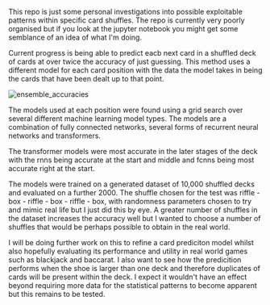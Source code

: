 This repo is just some personal investigations into possible exploitable patterns within specific card shuffles.
The repo is currently very poorly organised but if you look at the jupyter notebook you might get some semblance of an idea of what I'm doing.

Current progress is being able to predict eacb next card in a shuffled deck of cards at over twice the accuracy of just guessing.
This method uses a different model for each card position with the data the model takes in being the cards that have been dealt up to that point.

![ensemble_accuracies](https://github.com/user-attachments/assets/0e4c9060-a0f0-41f7-84ec-09ca54b30051)

The models used at each position were found using a grid search over several different machine learning model types. 
The models are a combination of fully connected networks, several forms of recurrent neural networks and transformers.

The transformer models were most accurate in the later stages of the deck with the rnns being accurate at the start and middle and fcnns being most accurate right at the start.

The models were trained on a generated dataset of 10,000 shuffled decks and evaluated on a further 2000.
The shuffle chosen for the test was riffle - box - riffle - box - riffle - box, with randomness parameters chosen to try and mimic real life but I just did this by eye.
A greater number of shuffles in the dataset increases the accuracy well but I wanted to choose a number of shuffles that would be perhaps possible to obtain in the real world.

I will be doing further work on this to refine a card prediciton model whilst also hopefully evaluating its performance and utility in real world games such as blackjack and baccarat.
I also want to see how the predicition performs when the shoe is larger than one deck and therefore duplicates of cards will be present within the deck.
I expect it wouldn't have an effect beyond requiring more data for the statistical patterns to become apparent but this remains to be tested.
